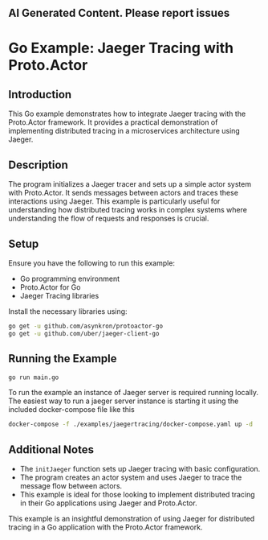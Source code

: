 ## AI Generated Content. Please report issues

# Go Example: Jaeger Tracing with Proto.Actor

## Introduction
This Go example demonstrates how to integrate Jaeger tracing with the Proto.Actor framework. It provides a practical demonstration of implementing distributed tracing in a microservices architecture using Jaeger.

## Description
The program initializes a Jaeger tracer and sets up a simple actor system with Proto.Actor. It sends messages between actors and traces these interactions using Jaeger. This example is particularly useful for understanding how distributed tracing works in complex systems where understanding the flow of requests and responses is crucial.

## Setup
Ensure you have the following to run this example:
- Go programming environment
- Proto.Actor for Go
- Jaeger Tracing libraries

Install the necessary libraries using:
```bash
go get -u github.com/asynkron/protoactor-go
go get -u github.com/uber/jaeger-client-go
```

## Running the Example

```bash
go run main.go
```

To run the example an instance of Jaeger server is required running locally. The easiest way to run a jaeger server
instance is starting it using the included docker-compose file like this

```bash
docker-compose -f ./examples/jaegertracing/docker-compose.yaml up -d
``` 


## Additional Notes
- The `initJaeger` function sets up Jaeger tracing with basic configuration.
- The program creates an actor system and uses Jaeger to trace the message flow between actors.
- This example is ideal for those looking to implement distributed tracing in their Go applications using Jaeger and Proto.Actor.

This example is an insightful demonstration of using Jaeger for distributed tracing in a Go application with the Proto.Actor framework.
